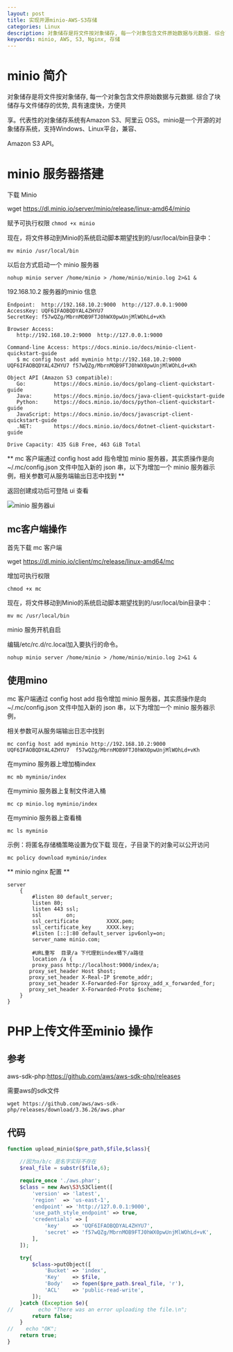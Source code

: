 ```yaml
---
layout: post
title: 实现开源minio-AWS-S3存储
categories: Linux
description: 对象储存是将文件按对象储存, 每一个对象包含文件原始数据与元数据. 综合了块储存与文件储存的优势具有速度快, 方便共享.代表性的对象储存系统有Amazon S3 阿里云 OSS.
keywords: minio, AWS, S3, Nginx, 存储
---
```




# minio 简介
对象储存是将文件按对象储存, 每一个对象包含文件原始数据与元数据. 综合了块储存与文件储存的优势, 具有速度快，方便共

享。代表性的对象储存系统有Amazon S3、阿里云 OSS。minio是一个开源的对象储存系统，支持Windows、Linux平台，兼容、

Amazon S3 API。

# minio 服务器搭建

下载 Minio

wget https://dl.minio.io/server/minio/release/linux-amd64/minio

赋予可执行权限
`chmod +x minio`

现在，将文件移动到Minio的系统启动脚本期望找到的/usr/local/bin目录中：

`mv minio /usr/local/bin`

以后台方式启动一个 minio 服务器

`nohup minio server /home/minio > /home/minio/minio.log 2>&1 &`

192.168.10.2 服务器的minio 信息
```
Endpoint:  http://192.168.10.2:9000  http://127.0.0.1:9000
AccessKey: UQF6IFAOBQDYAL4ZHYU7 
SecretKey: f57wQZg/MbrnMOB9FTJ0hWX0pwUnjMlWOhLd+vKh 

Browser Access:
   http://192.168.10.2:9000  http://127.0.0.1:9000

Command-line Access: https://docs.minio.io/docs/minio-client-quickstart-guide
   $ mc config host add myminio http://192.168.10.2:9000 UQF6IFAOBQDYAL4ZHYU7 f57wQZg/MbrnMOB9FTJ0hWX0pwUnjMlWOhLd+vKh

Object API (Amazon S3 compatible):
   Go:         https://docs.minio.io/docs/golang-client-quickstart-guide
   Java:       https://docs.minio.io/docs/java-client-quickstart-guide
   Python:     https://docs.minio.io/docs/python-client-quickstart-guide
   JavaScript: https://docs.minio.io/docs/javascript-client-quickstart-guide
   .NET:       https://docs.minio.io/docs/dotnet-client-quickstart-guide

Drive Capacity: 435 GiB Free, 463 GiB Total
```

** mc 客户端通过 config host add 指令增加 minio 服务器，其实质操作是向 ~/.mc/config.json 文件中加入新的 json 串，以下为增加一个 minio 服务器示例，相关参数可从服务端输出日志中找到 **

返回创建成功后可登陆 ui 查看

![minio 服务器ui](http://onbsquc8n.bkt.clouddn.com/minio.bmp)

## mc客户端操作

首先下载 mc 客户端

wget https://dl.minio.io/client/mc/release/linux-amd64/mc

增加可执行权限

`chmod +x mc`

现在，将文件移动到Minio的系统启动脚本期望找到的/usr/local/bin目录中：

`mv mc /usr/local/bin`

minio 服务开机自启

编辑/etc/rc.d/rc.local加入要执行的命令。

`nohup minio server /home/minio > /home/minio/minio.log 2>&1 &`



## 使用mino

mc 客户端通过 config host add 指令增加 minio 服务器，其实质操作是向 ~/.mc/config.json 文件中加入新的 json 串，以下为增加一个 minio 服务器示例，

相关参数可从服务端输出日志中找到

`mc config host add myminio http://192.168.10.2:9000 UQF6IFAOBQDYAL4ZHYU7  f57wQZg/MbrnMOB9FTJ0hWX0pwUnjMlWOhLd+vKh`

在mymino 服务器上增加桶index

`mc mb myminio/index`

在myminio 服务器上复制文件进入桶

`mc cp minio.log myminio/index`

在myminio 服务器上查看桶

`mc ls myminio`

示例：将匿名存储桶策略设置为仅下载 现在，子目录下的对象可以公开访问

`mc policy download myminio/index`

** minio nginx 配置 **

```nginx
server
    {
        #listen 80 default_server;
        listen 80;
        listen 443 ssl;
        ssl        on;
        ssl_certificate         XXXX.pem;
        ssl_certificate_key     XXXX.key;
        #listen [::]:80 default_server ipv6only=on;
        server_name minio.com;

        #URL重写  目录/a 下代理到index桶下/a路径
        location /a {
		proxy_pass http://localhost:9000/index/a;
       proxy_set_header Host $host;
       proxy_set_header X-Real-IP $remote_addr;
       proxy_set_header X-Forwarded-For $proxy_add_x_forwarded_for;
       proxy_set_header X-Forwarded-Proto $scheme;
	}        
}
```


# PHP上传文件至minio 操作

## 参考

aws-sdk-php:https://github.com/aws/aws-sdk-php/releases

需要aws的sdk文件

`wget https://github.com/aws/aws-sdk-php/releases/download/3.36.26/aws.phar`

## 代码

```php
function upload_minio($pre_path,$file,$class){

    //因为a/b/c 是名字实际不存在
    $real_file = substr($file,6);

    require_once './aws.phar';
    $class = new Aws\S3\S3Client([
        'version' => 'latest',
        'region'  => 'us-east-1',
        'endpoint' => 'http://127.0.0.1:9000',
        'use_path_style_endpoint' => true,
        'credentials' => [
            'key'    => 'UQF6IFAOBQDYAL4ZHYU7',
            'secret' => 'f57wQZg/MbrnMOB9FTJ0hWX0pwUnjMlWOhLd+vK',
        ],
    ]);

    try{
        $class->putObject([
            'Bucket' => 'index',
            'Key'    => $file,
            'Body'   => fopen($pre_path.$real_file, 'r'),
            'ACL'    => 'public-read-write',
        ]);
    }catch (Exception $e){
//        echo "There was an error uploading the file.\n";
        return false;
    }
//    echo "OK";
    return true;
}
```

















